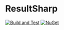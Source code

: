 # ResultSharp 

[![Build and Test](https://github.com/nekronos/ResultSharp/workflows/Build%20and%20Test/badge.svg)](https://github.com/nekronos/ResultSharp/actions)
[![NuGet](https://img.shields.io/nuget/v/ResultSharp.svg?color=Yellow&logo=NuGet)](https://www.nuget.org/packages/ResultSharp/)
